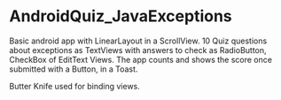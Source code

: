 # AndroidQuiz_JavaExceptions
Basic android app with LinearLayout in a ScrollView.
10 Quiz questions about exceptions as TextViews with answers to check as RadioButton, CheckBox of EditText Views.
The app counts and shows the score once submitted with a Button, in a Toast.

Butter Knife used for binding views.
